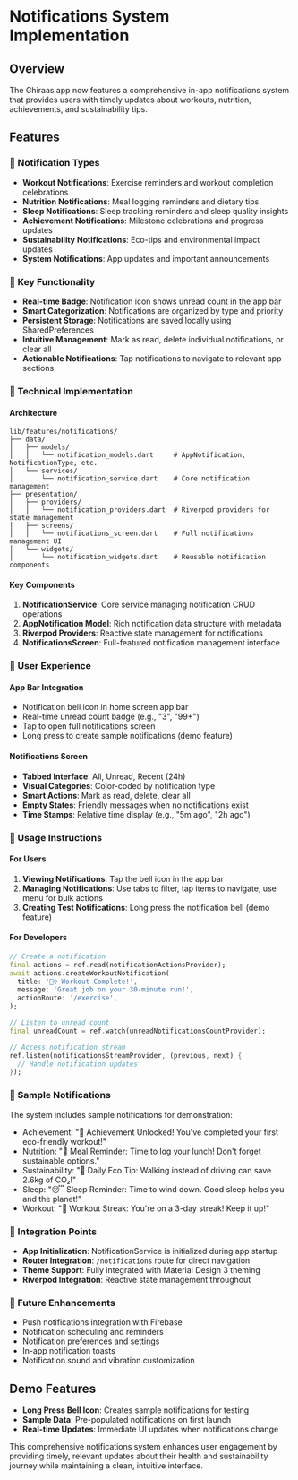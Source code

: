 # Notifications System Implementation

## Overview
The Ghiraas app now features a comprehensive in-app notifications system that provides users with timely updates about workouts, nutrition, achievements, and sustainability tips.

## Features

### 📱 Notification Types
- **Workout Notifications**: Exercise reminders and workout completion celebrations
- **Nutrition Notifications**: Meal logging reminders and dietary tips
- **Sleep Notifications**: Sleep tracking reminders and sleep quality insights
- **Achievement Notifications**: Milestone celebrations and progress updates
- **Sustainability Notifications**: Eco-tips and environmental impact updates
- **System Notifications**: App updates and important announcements

### 🎯 Key Functionality
- **Real-time Badge**: Notification icon shows unread count in the app bar
- **Smart Categorization**: Notifications are organized by type and priority
- **Persistent Storage**: Notifications are saved locally using SharedPreferences
- **Intuitive Management**: Mark as read, delete individual notifications, or clear all
- **Actionable Notifications**: Tap notifications to navigate to relevant app sections

### 🔧 Technical Implementation

#### Architecture
```
lib/features/notifications/
├── data/
│   ├── models/
│   │   └── notification_models.dart     # AppNotification, NotificationType, etc.
│   └── services/
│       └── notification_service.dart    # Core notification management
├── presentation/
│   ├── providers/
│   │   └── notification_providers.dart  # Riverpod providers for state management
│   ├── screens/
│   │   └── notifications_screen.dart    # Full notifications management UI
│   └── widgets/
│       └── notification_widgets.dart    # Reusable notification components
```

#### Key Components

1. **NotificationService**: Core service managing notification CRUD operations
2. **AppNotification Model**: Rich notification data structure with metadata
3. **Riverpod Providers**: Reactive state management for notifications
4. **NotificationsScreen**: Full-featured notification management interface

### 🎨 User Experience

#### App Bar Integration
- Notification bell icon in home screen app bar
- Real-time unread count badge (e.g., "3", "99+")
- Tap to open full notifications screen
- Long press to create sample notifications (demo feature)

#### Notifications Screen
- **Tabbed Interface**: All, Unread, Recent (24h)
- **Visual Categories**: Color-coded by notification type
- **Smart Actions**: Mark as read, delete, clear all
- **Empty States**: Friendly messages when no notifications exist
- **Time Stamps**: Relative time display (e.g., "5m ago", "2h ago")

### 🚀 Usage Instructions

#### For Users
1. **Viewing Notifications**: Tap the bell icon in the app bar
2. **Managing Notifications**: Use tabs to filter, tap items to navigate, use menu for bulk actions
3. **Creating Test Notifications**: Long press the notification bell (demo feature)

#### For Developers
```dart
// Create a notification
final actions = ref.read(notificationActionsProvider);
await actions.createWorkoutNotification(
  title: '🏃‍♀️ Workout Complete!',
  message: 'Great job on your 30-minute run!',
  actionRoute: '/exercise',
);

// Listen to unread count
final unreadCount = ref.watch(unreadNotificationsCountProvider);

// Access notification stream
ref.listen(notificationsStreamProvider, (previous, next) {
  // Handle notification updates
});
```

### 📝 Sample Notifications
The system includes sample notifications for demonstration:
- Achievement: "🎉 Achievement Unlocked! You've completed your first eco-friendly workout!"
- Nutrition: "🥗 Meal Reminder: Time to log your lunch! Don't forget sustainable options."
- Sustainability: "🌱 Daily Eco Tip: Walking instead of driving can save 2.6kg of CO₂!"
- Sleep: "😴 Sleep Reminder: Time to wind down. Good sleep helps you and the planet!"
- Workout: "💪 Workout Streak: You're on a 3-day streak! Keep it up!"

### 🔄 Integration Points
- **App Initialization**: NotificationService is initialized during app startup
- **Router Integration**: `/notifications` route for direct navigation
- **Theme Support**: Fully integrated with Material Design 3 theming
- **Riverpod Integration**: Reactive state management throughout

### 🎯 Future Enhancements
- Push notifications integration with Firebase
- Notification scheduling and reminders
- Notification preferences and settings
- In-app notification toasts
- Notification sound and vibration customization

## Demo Features
- **Long Press Bell Icon**: Creates sample notifications for testing
- **Sample Data**: Pre-populated notifications on first launch
- **Real-time Updates**: Immediate UI updates when notifications change

This comprehensive notifications system enhances user engagement by providing timely, relevant updates about their health and sustainability journey while maintaining a clean, intuitive interface.

